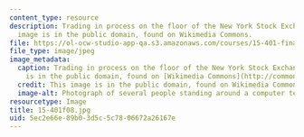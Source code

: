 ```yaml
---
content_type: resource
description: Trading in process on the floor of the New York Stock Exchange. This
  image is in the public domain, found on Wikimedia Commons.
file: https://ol-ocw-studio-app-qa.s3.amazonaws.com/courses/15-401-finance-theory-i-fall-2008/5ec2e66e89b03d5c5c7806672a26167e_15-401f08.jpg
file_type: image/jpeg
image_metadata:
  caption: Trading in process on the floor of the New York Stock Exchange. (This image
    is in the public domain, found on [Wikimedia Commons](http://commons.wikimedia.org/wiki/File:NYSE-floor.jpg).)
  credit: This image is in the public domain, found on Wikimedia Commons.
  image-alt: Photograph of several people standing around a computer terminal.
resourcetype: Image
title: 15-401f08.jpg
uid: 5ec2e66e-89b0-3d5c-5c78-06672a26167e
---
```

